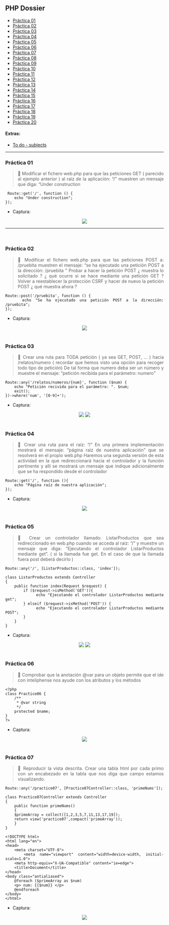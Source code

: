 <div align="justify">

## PHP Dossier

- [Práctica 01](#práctica-01)
- [Práctica 02](#práctica-02)
- [Práctica 03](#práctica-03)
- [Práctica 04](#práctica-04)
- [Práctica 05](#práctica-05)
- [Práctica 06](#práctica-06)
- [Práctica 07](#práctica-07)
- [Práctica 08](#práctica-08)
- [Práctica 09](#práctica-09)
- [Práctica 10](#práctica-10)
- [Práctica 11](#práctica-11)
- [Práctica 12](#práctica-12)
- [Práctica 13](#práctica-13)
- [Práctica 14](#práctica-14)
- [Práctica 15](#práctica-15)
- [Práctica 16](#práctica-16)
- [Práctica 17](#práctica-17)
- [Práctica 18](#práctica-18)
- [Práctica 19](#práctica-19)
- [Práctica 20](#práctica-20)


#### Extras:

- [To do - subjects]()


***

### Práctica 01

> 📂
> Modificar el fichero web.php para que las peticiones GET ( parecido al ejemplo anterior ) al raíz de la aplicación: “/” muestren un mensaje que diga: “Under construction
>

```code
 Route::get('/', function () {
    echo "Under construction";
});
```

- Captura:
<div align="center">
<img src="./img/p1.png"/>
</div>

***
</br>

### Práctica 02

> 📂
> Modificar el fichero web.php para que las peticiones POST a: /pruebita muestren el mensaje: “se ha ejecutado una petición POST a la dirección: /pruebita ” Probar a hacer la petición POST ¿ muestra lo solicitado ? ¿ qué ocurre si se hace mediante una petición GET ? Volver a reestablecer la protección CSRF y hacer de nuevo la petición POST ¿ qué muestra ahora ?
>

```code
Route::post('/pruebita', function () {
    echo "Se ha ejecutado una petición POST a la dirección: /pruebita";
});
```

- Captura:

<div align="center">
<img src="./img/p2.png"/>
</div>

</br>

### Práctica 03

> 📂
> Crear una ruta para TODA petición ( ya sea GET, POST, … ) hacia /relatos/numero ( recordar que hemos visto una opción para recoger todo tipo de petición) De tal forma que numero deba ser un número y muestre el mensaje: “petición recibida para
el parámetro: numero”
>

```code
Route::any('/relatos/numeros/{num}', function ($num) {
    echo "Petición recivida para el parámetro: ". $num;
    exit();
})->where('num', '[0-9]+');
```

- Captura:

<div align="center">
<img src="./img/p3-1.png"/>
<img src="./img/p3-2.png"/>

</div>

</br>

### Práctica 04

> 📂
> Crear una ruta para el raíz: “/” En una primera implementación mostrará el mensaje: “página raíz de nuestra aplicación” que se resolverá en el propio web.php Haremos una segunda versión de esta actividad en la que redireccionará hacia el controlador y la función pertinente y allí se mostrará un mensaje que indique adicionalmente que se ha respondido desde el controlador
>

```code
Route::get('/', function (){
    echo "Página raíz de nuestra aplicación";
});
```

- Captura:

<div align="center">
<img src="./img/p4.png"/>
</div>

</br>

### Práctica 05

> 📂
> Crear un controlador llamado: ListarProductos que sea redireccionado en web.php cuando se acceda al raíz: “/” y muestre un mensaje que diga: “Ejecutando el controlador ListarProductos mediante get”. ( si la llamada fue get. En el caso de que la llamada fuera post deberá decirlo )
>

```code
Route::any('/', [ListarProductos::class, 'index']);

class ListarProductos extends Controller
{
    public function index(Request $request) {
        if ($request->isMethod('GET')){
            echo "Ejecutando el controlador ListarProductos mediante get";
        } elseif ($request->isMethod('POST')) {
            echo "Ejecutando el controlador ListarProductos mediante POST";
        }
    }
}

```

- Captura:

<div align="center">
<img src="./img/p5-1.png"/>
<img src="./img/p5-2.png"/>
</div>

</br>

### Práctica 06

> 📂
> Comprobar que la anotación @var para un objeto permite que el ide con
inteliphense nos ayude con los atributos y los métodos
>

```code
<?php
class Practice06 {
    /**
     * @var string 
     */
    protected $name;
}
?>
```

- Captura:

<div align="center">
<img src="./img/p6.png"/>
</div>

</br>

### Práctica 07

> 📂
> Reproducir la vista descrita. Crear una tabla html por cada primo con un
encabezado en la tabla que nos diga que campo estamos visualizando.
>

```code
Route::any('/practice07', [Practice07Controller::class, 'primeNums']);
```

```code
class Practice07Controller extends Controller
{
    public function primeNums()
    {
    $primeArray = collect([1,2,3,5,7,11,13,17,19]);
    return view('practice07',compact('primeArray'));
    }
}
```

```code
<!DOCTYPE html>
<html lang="en">
<head>
    <meta charset="UTF-8">
    <meta name="viewport" content="width=device-width, initial-scale=1.0">
    <meta http-equiv="X-UA-Compatible" content="ie=edge">
    <title>Document</title>
</head>
<body class="antialiased">
    @foreach ($primeArray as $num)
    <p> num: {{$num}} </p>
    @endforeach
</body>
</html>
```

- Captura:

<div align="center">
<img src="./img/p7.png"/>
</div>

</br>

</div>